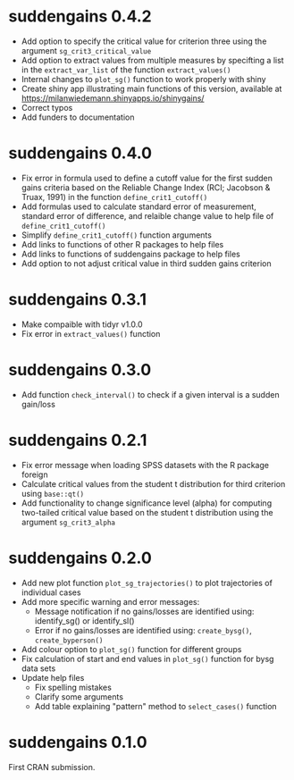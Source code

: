 # suddengains 0.4.2

- Add option to specify the critical value for criterion three using the argument `sg_crit3_critical_value`
- Add option to extract values from multiple measures by specifting a list in the `extract_var_list` of the function `extract_values()`
- Internal changes to `plot_sg()` function to work properly with shiny
- Create shiny app illustrating main functions of this version, available at https://milanwiedemann.shinyapps.io/shinygains/
- Correct typos
- Add funders to documentation

# suddengains 0.4.0

- Fix error in formula used to define a cutoff value for the first sudden gains criteria based on the Reliable Change Index (RCI; Jacobson & Truax, 1991) in the function `define_crit1_cutoff()`
- Add formulas used to calculate standard error of measurement, standard error of difference, and relaible change value to help file of `define_crit1_cutoff()`
- Simplify `define_crit1_cutoff()` function arguments 
- Add links to functions of other R packages to help files
- Add links to functions of suddengains package to help files
- Add option to not adjust critical value in third sudden gains criterion

# suddengains 0.3.1

- Make compaible with tidyr v1.0.0
- Fix error in `extract_values()` function

# suddengains 0.3.0

- Add function `check_interval()` to check if a given interval is a sudden gain/loss

# suddengains 0.2.1

- Fix error message when loading SPSS datasets with the R package foreign 
- Calculate critical values from the student t distribution for third criterion using `base::qt()`
- Add functionality to change significance level (alpha) for computing two-tailed critical value based on the student t distribution using the argument `sg_crit3_alpha`

# suddengains 0.2.0

- Add new plot function `plot_sg_trajectories()` to plot trajectories of individual cases
- Add more specific warning and error messages:
  - Message notification if no gains/losses are identified using: identify_sg() or identify_sl()
  - Error if no gains/losses are identified using: `create_bysg()`, `create_byperson()`
- Add colour option to `plot_sg()` function for different groups
- Fix calculation of start and end values in `plot_sg()` function for bysg data sets
- Update help files
  - Fix spelling mistakes
  - Clarify some arguments
  - Add table explaining "pattern" method to `select_cases()` function

# suddengains 0.1.0

First CRAN submission.
